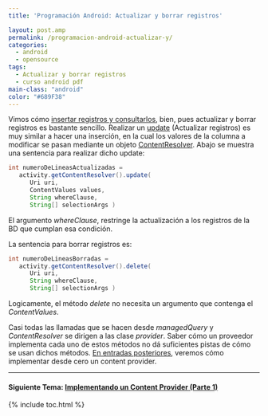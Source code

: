 ```yaml
---
title: 'Programación Android: Actualizar y borrar registros'

layout: post.amp
permalink: /programacion-android-actualizar-y/
categories:
  - android
  - opensource
tags:
  - Actualizar y borrar registros
  - curso android pdf
main-class: "android"
color: "#689F38"
---
```

<div class="separator" >
<a href="/assets/img/2013/07/iconoAndroid.png"  ></a>
</div>

Vimos cómo [insertar registros y consultarlos][1], bien, pues actualizar y borrar registros es bastante sencillo. Realizar un [update][2] (Actualizar registros) es muy similar a hacer una inserción, en la cual los valores de la columna a modificar se pasan mediante un objeto [ContentResolver][1]. Abajo se muestra una sentencia para realizar dicho update:


<!--ad-->

```java
int numeroDeLineasActualizadas =
   activity.getContentResolver().update(
      Uri uri,
      ContentValues values,
      String whereClause,
      String[] selectionArgs )

```

El argumento *whereClause*, restringe la actualización a los registros de la BD que cumplan esa condición.

La sentencia para borrar registros es:

```java
int numeroDeLineasBorradas =
   activity.getContentResolver().delete(
      Uri uri,
      String whereClause,
      String[] selectionArgs )

```

Logicamente, el método *delete* no necesita un argumento que contenga el *ContentValues*.

Casi todas las llamadas que se hacen desde *managedQuery* y *ContentResolver* se dirigen a las clase *provider*. Saber cómo un proveedor implementa cada uno de estos métodos no dá suficientes pistas de cómo se usan dichos métodos. [En entradas posteriores][3], veremos cómo implementar desde cero un content provider.

* * *

#### Siguiente Tema: [Implementando un Content Provider (Parte 1)][4] 





 [1]: https://elbauldelprogramador.com/programacion-android-insertando
 [2]: https://elbauldelprogramador.com/lenguaje-manipulacion-de-datos-dml
 [3]: https://elbauldelprogramador.com/programacion-android-implementando-un
 [4]: https://elbauldelprogramador.com/programacion-android-implementando-un/

{% include toc.html %}
